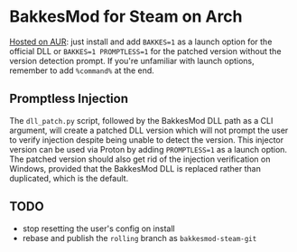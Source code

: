 # BakkesMod for Steam on Arch
[Hosted on AUR](https://aur.archlinux.org/packages/bakkesmod-steam): just
install and add `BAKKES=1` as a launch option for the official DLL or
`BAKKES=1 PROMPTLESS=1` for the patched version without the version detection
prompt. If you're unfamiliar with launch options, remember to add `%command%` at
the end.

## Promptless Injection
The `dll_patch.py` script, followed by the BakkesMod DLL path as a CLI argument,
will create a patched DLL version which will not prompt the user to verify
injection despite being unable to detect the version. This injector version can
be used via Proton by adding `PROMPTLESS=1` as a launch option. The patched
version should also get rid of the injection verification on Windows, provided
that the BakkesMod DLL is replaced rather than duplicated, which is the default.

## TODO
- stop resetting the user's config on install
- rebase and publish the `rolling` branch as `bakkesmod-steam-git`


